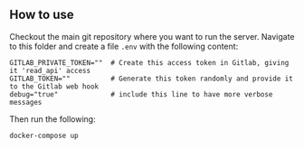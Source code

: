 ## How to use

Checkout the main git repository where you want to run the server. Navigate to this folder and create a file `.env` with the following content:

```
GITLAB_PRIVATE_TOKEN=""  # Create this access token in Gitlab, giving it 'read_api' access
GITLAB_TOKEN=""          # Generate this token randomly and provide it to the Gitlab web hook
debug="true"             # include this line to have more verbose messages
```

Then run the following:

```bash
docker-compose up
```
